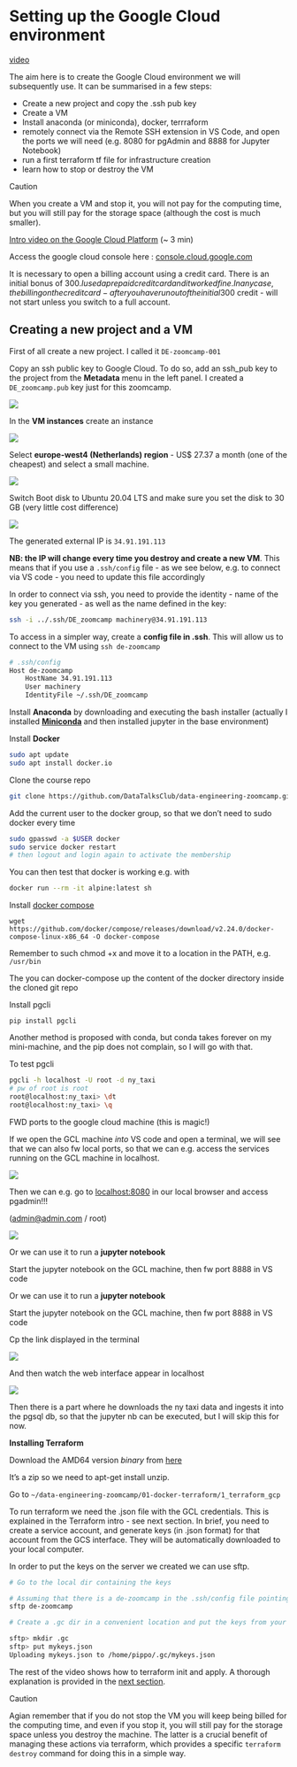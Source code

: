 # Setting up the Google Cloud environment
[video](https://www.youtube.com/watch?v=ae-CV2KfoN0)

The aim here is to create the Google Cloud environment we will subsequently use. It can be summarised in a few steps:

- Create a new project and copy the .ssh pub key
- Create a VM
- Install anaconda (or miniconda), docker, terrraform
- remotely connect via the Remote SSH extension in VS Code, and open the ports we will need (e.g. 8080 for pgAdmin and 8888 for Jupyter Notebook)
- run a first terraform tf file for infrastructure creation
- learn how to stop or destroy the VM

> [!CAUTION]
> When you create a VM and stop it, you will not pay for the computing time, but you will still pay for the storage space (although the cost is much smaller).

[Intro video on the Google Cloud Platform](https://www.youtube.com/watch?v=18jIzE41fJ4) (~ 3 min)

Access the google cloud console here : [console.cloud.google.com](http://console.cloud.google.com/)

It is necessary to open a billing account using a credit card. There is an initial bonus of 300$. I used a prepaid credit card and it worked fine. In any case, the billing on the credit card - after you have run out of the initial 300$ credit - will not start unless you switch to a full account.

## Creating a new project and a VM
First of all create a new project. I called it `DE-zoomcamp-001`

Copy an ssh public key to Google Cloud. To do so, add an ssh_pub key to the project from the **Metadata** menu in the left panel. I created a `DE_zoomcamp.pub` key just for this zoomcamp.

![](imgs/01.png)

In the **VM instances** create an instance

![](imgs/02.png)


Select **europe-west4 (Netherlands) region** - US$ 27.37 a month (one of the cheapest) and select a small machine.

![](imgs/03.png)


Switch Boot disk to Ubuntu 20.04 LTS and make sure you set the disk to 30 GB  (very little cost difference)

![](imgs/04.png)


The generated external IP is `34.91.191.113`

**NB: the IP will change every time you destroy and create a new VM**. This means that if you use a `.ssh/config` file - as we see below, e.g. to connect via VS code - you need to update this file accordingly

In order to connect via ssh, you need to provide the identity - name of the key you generated - as well as the name defined in the key:

```bash
ssh -i ../.ssh/DE_zoomcamp machinery@34.91.191.113
```

To access in a simpler way, create a **config file in .ssh**. This will allow us to connect to the VM using `ssh de-zoomcamp`

```bash
# .ssh/config
Host de-zoomcamp
	HostName 34.91.191.113
	User machinery
	IdentityFile ~/.ssh/DE_zoomcamp 
```

Install **Anaconda** by downloading and executing the bash installer (actually I installed **[Miniconda](https://docs.conda.io/projects/miniconda/en/latest/)** and then installed jupyter in the base environment)

Install **Docker**

```bash
sudo apt update
sudo apt install docker.io
```

Clone the course repo

```bash
git clone https://github.com/DataTalksClub/data-engineering-zoomcamp.git
```

Add the current user to the docker group, so that we don’t need to sudo docker every time

```bash
sudo gpasswd -a $USER docker
sudo service docker restart
# then logout and login again to activate the membership
```

You can then test that docker is working e.g. with

```bash
docker run --rm -it alpine:latest sh
```

Install [docker compose](https://github.com/docker/compose/releases)

`wget https://github.com/docker/compose/releases/download/v2.24.0/docker-compose-linux-x86_64 -O docker-compose`

Remember to such chmod +x and move it to a location in the PATH, e.g. `/usr/bin`

The you can docker-compose up the content of the docker directory inside the cloned git repo

Install pgcli

`pip install pgcli`

Another method is proposed with conda, but conda takes forever on my mini-machine, and the pip does not complain, so I will go with that.

To test pgcli

```bash
pgcli -h localhost -U root -d ny_taxi
# pw of root is root
root@localhost:ny_taxi> \dt
root@localhost:ny_taxi> \q

```

FWD ports to the google cloud machine (this is magic!)

If we open the GCL machine *into* VS code and open a terminal, we will see that we can also fw local ports, so that we can e.g. access the services running on the GCL machine in localhost. 

![](imgs/05.png)

Then we can e.g. go to [localhost:8080](http://localhost:8080) in our local browser and access pgadmin!!!

(admin@admin.com / root)

![](imgs/06.png)

Or we can use it to run a **jupyter notebook**

Start the jupyter notebook on the GCL machine, then fw port 8888 in VS code

Or we can use it to run a **jupyter notebook**

Start the jupyter notebook on the GCL machine, then fw port 8888 in VS code

Cp the link displayed in the terminal

![](imgs/07.png)

And then watch the web interface appear in localhost

![](imgs/08.png)

Then there is a part where he downloads the ny taxi data and ingests it into the pgsql db, so that the jupyter nb can be executed, but I will skip this for now.

**Installing Terraform**

Download the AMD64 version *binary* from [here](https://developer.hashicorp.com/terraform/install?product_intent=terraform)

It’s a zip so we need to apt-get install unzip.

Go to 
`~/data-engineering-zoomcamp/01-docker-terraform/1_terraform_gcp`

To run terraform we need the .json file with the GCL credentials. This is explained in the Terraform intro - see next section. In brief, you need to create a service account, and generate keys (in .json format) for that account from the GCS interface. They will be automatically downloaded to your local computer.

In order to put the keys on the server we created we can use sftp. 

```bash
# Go to the local dir containing the keys

# Assuming that there is a de-zoomcamp in the .ssh/config file pointing to the GCS server, issue:
sftp de-zoomcamp

# Create a .gc dir in a convenient location and put the keys from your local computer

sftp> mkdir .gc
sftp> put mykeys.json
Uploading mykeys.json to /home/pippo/.gc/mykeys.json
```

The rest of the video shows how to terraform init and apply. A thorough explanation is provided in the [next section](https://github.com/leonardocerliani/de_zoomcamp_2024/tree/main/01c_Terraform).


> [!CAUTION]
> Agian remember that if you do not stop the VM you will keep being billed for the computing time, and even if you stop it, you will still pay for the storage space unless you destroy the machine. The latter is a crucial benefit of managing these actions via terraform, which provides a specific `terraform destroy` command for doing this in a simple way.
